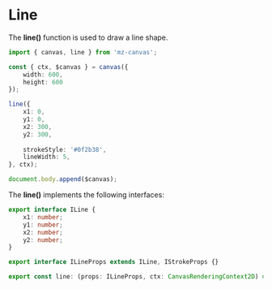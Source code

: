 # Line

The **line()** function is used to draw a line shape.

```ts
import { canvas, line } from 'mz-canvas';

const { ctx, $canvas } = canvas({
    width: 600,
    height: 600
});

line({
    x1: 0,
    y1: 0,
    x2: 300,
    y2: 300,
    
    strokeStyle: '#0f2b38',
    lineWidth: 5,
}, ctx);

document.body.append($canvas);
```

The **line()** implements the following interfaces:

```ts
export interface ILine {
    x1: number;
    y1: number;
    x2: number;
    y2: number;
}

export interface ILineProps extends ILine, IStrokeProps {}

export const line: (props: ILineProps, ctx: CanvasRenderingContext2D) => void;
```

